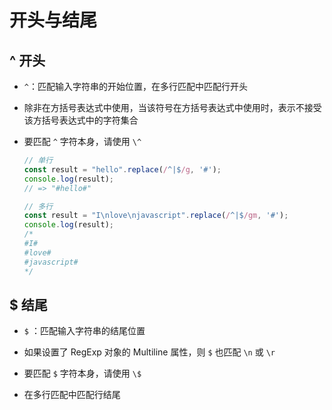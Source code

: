 # 开头与结尾

## ^ 开头

+ `^`：匹配输入字符串的开始位置，在多行匹配中匹配行开头

+ 除非在方括号表达式中使用，当该符号在方括号表达式中使用时，表示不接受该方括号表达式中的字符集合

+ 要匹配 `^` 字符本身，请使用 `\^`

  ```js
  // 单行
  const result = "hello".replace(/^|$/g, '#');
  console.log(result);
  // => "#hello#"
  ```

  ```js
  // 多行
  const result = "I\nlove\njavascript".replace(/^|$/gm, '#');
  console.log(result);
  /*
  #I#
  #love#
  #javascript#
  */
  ```

## $ 结尾

+ `$` ：匹配输入字符串的结尾位置

+ 如果设置了 RegExp 对象的 Multiline 属性，则 `$` 也匹配 `\n` 或 `\r`

+ 要匹配 `$` 字符本身，请使用 `\$`

+ 在多行匹配中匹配行结尾
